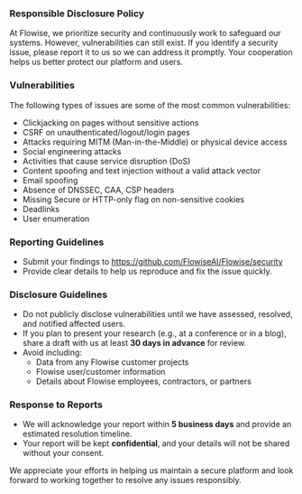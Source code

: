 ### Responsible Disclosure Policy  

At Flowise, we prioritize security and continuously work to safeguard our systems. However, vulnerabilities can still exist. If you identify a security issue, please report it to us so we can address it promptly. Your cooperation helps us better protect our platform and users.  

### Vulnerabilities  

The following types of issues are some of the most common vulnerabilities:

- Clickjacking on pages without sensitive actions  
- CSRF on unauthenticated/logout/login pages  
- Attacks requiring MITM (Man-in-the-Middle) or physical device access  
- Social engineering attacks  
- Activities that cause service disruption (DoS)  
- Content spoofing and text injection without a valid attack vector  
- Email spoofing  
- Absence of DNSSEC, CAA, CSP headers  
- Missing Secure or HTTP-only flag on non-sensitive cookies  
- Deadlinks  
- User enumeration  

### Reporting Guidelines  

- Submit your findings to https://github.com/FlowiseAI/Flowise/security
- Provide clear details to help us reproduce and fix the issue quickly.  

### Disclosure Guidelines  

- Do not publicly disclose vulnerabilities until we have assessed, resolved, and notified affected users.  
- If you plan to present your research (e.g., at a conference or in a blog), share a draft with us at least **30 days in advance** for review.  
- Avoid including:  
  - Data from any Flowise customer projects  
  - Flowise user/customer information  
  - Details about Flowise employees, contractors, or partners  

### Response to Reports  

- We will acknowledge your report within **5 business days** and provide an estimated resolution timeline.  
- Your report will be kept **confidential**, and your details will not be shared without your consent.
  
We appreciate your efforts in helping us maintain a secure platform and look forward to working together to resolve any issues responsibly.  
